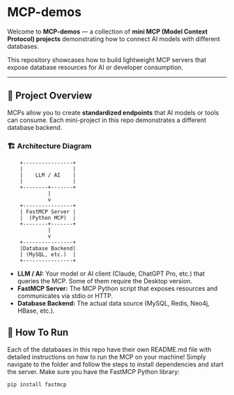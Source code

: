 # MCP-demos
Welcome to **MCP-demos** — a collection of **mini MCP (Model Context Protocol) projects** demonstrating how to connect AI models with different databases.  

This repository showcases how to build lightweight MCP servers that expose database resources for AI or developer consumption.

---

## 🚀 Project Overview

MCPs allow you to create **standardized endpoints** that AI models or tools can consume. Each mini-project in this repo demonstrates a different database backend.

### 🏗 Architecture Diagram

```
    +----------------+
    |                |
    |    LLM / AI    |
    |                |
    +--------+-------+
             |
             v
    +----------------+
    | FastMCP Server |
    |  (Python MCP)  |
    +--------+-------+
             |
             v
    +----------------+
    |Database Backend|
    | (MySQL, etc.)  |
    +----------------+
```
- **LLM / AI:** Your model or AI client (Claude, ChatGPT Pro, etc.) that queries the MCP. Some of them require the Desktop version.
- **FastMCP Server:** The MCP Python script that exposes resources and communicates via stdio or HTTP.  
- **Database Backend:** The actual data source (MySQL, Redis, Neo4j, HBase, etc.).

## 🧠 How To Run

Each of the databases in this repo have their own README.md file with detailed instructions on how to run the MCP on your machine!
Simply navigate to the folder and follow the steps to install dependencies and start the server.
Make sure you have the FastMCP Python library:
```bash
pip install fastmcp
```